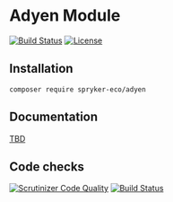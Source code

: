 # Adyen Module

[![Build Status](https://travis-ci.org/spryker-eco/adyen.svg?branch=master)](https://travis-ci.org/spryker-eco/adyen)
[![License](https://img.shields.io/github/license/spryker-eco/adyen.svg?b=master)](https://github.com/spryker-eco/adyen)

## Installation

```
composer require spryker-eco/adyen
```

## Documentation

[TBD](https://academy.spryker.com)

## Code checks

[![Scrutinizer Code Quality](https://scrutinizer-ci.com/g/spryker-eco/adyen/badges/quality-score.png?b=master)](https://scrutinizer-ci.com/g/spryker-eco/adyen/?branch=master)
[![Build Status](https://scrutinizer-ci.com/g/spryker-eco/adyen/badges/build.png?b=master)](https://scrutinizer-ci.com/g/spryker-eco/adyen/build-status/master)